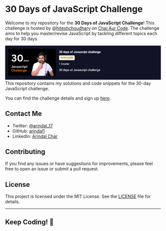 # 30 Days of JavaScript Challenge

Welcome to my repository for the **30 Days of JavaScript Challenge**! This challenge is hosted by @[hiteshchoudhary](https://github.com/hiteshchoudhary) on [Chai Aur Code](https://www.youtube.com/@chaiaurcode). The challenge aims to help you master/revise JavaScript by tackling different topics each day for 30 days.

![image](res/1.png) <br>
This repository contains my solutions and code snippets for the 30-day JavaScript challenge.

You can find the challenge details and sign up [here](https://courses.chaicode.com/learn/batch/30-days-of-Javascript-challenge).

## Contact Me

- Twitter: [@arindal_17](https://twitter.com/arindal_17)
- GitHub: [arindal1](https://github.com/arindal1)
- LinkedIn: [Arindal Char](https://www.linkedin.com/in/arindalchar)

## Contributing

If you find any issues or have suggestions for improvements, please feel free to open an issue or submit a pull request.

## License

This project is licensed under the MIT License. See the [LICENSE](LICENSE) file for details.

---

## Keep Coding! 🚀
